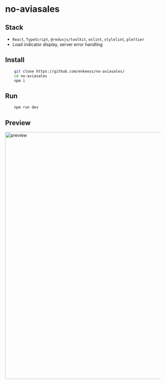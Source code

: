 # no-aviasales

## Stack

-   `React`, `TypeScript`, `@reduxjs/toolkit`, `eslint`, `stylelint`, `plettier`
-   Load indicator display, server error handling

## Install

```sh
	git clone https://github.com/enkeess/no-aviasales/
	cd no-aviasales
	npm i
```

## Run

```sh
	npm run dev
```

## Preview

<img width="800" alt="preview" src="https://user-images.githubusercontent.com/37826099/173839056-07f0054a-a1eb-445b-a49b-12f65149011b.png">
